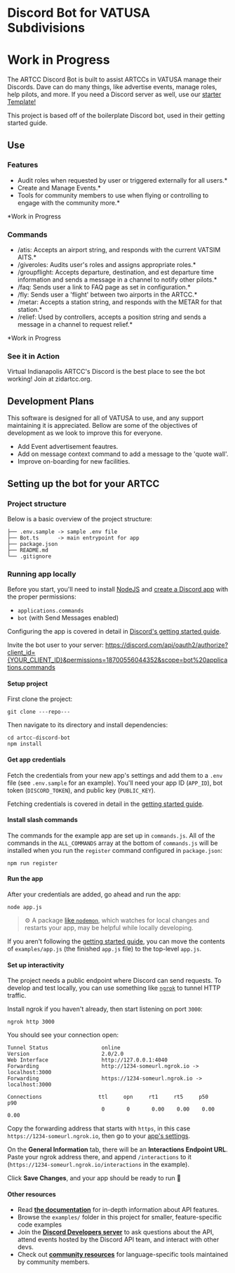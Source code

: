 # Discord Bot for VATUSA Subdivisions

# Work in Progress

The ARTCC Discord Bot is built to assist ARTCCs in VATUSA manage their Discords. Dave can do many things, like advertise events, manage roles, help pilots, and more.
If you need a Discord server as well, use our [starter Template!](https://discord.new/G5hcrqKK9wcZ)

This project is based off of the boilerplate Discord bot, used in their getting started guide.

## Use

### Features

- Audit roles when requested by user or triggered externally for all users.\*
- Create and Manage Events.\*
- Tools for community members to use when flying or controlling to engage with the community more.\*

\*Work in Progress

### Commands

- /atis: Accepts an airport string, and responds with the current VATSIM AITS.\*
- /giveroles: Audits user's roles and assigns appropriate roles.\*
- /groupflight: Accepts departure, destination, and est departure time information and sends a message in a channel to notify other pilots.\*
- /faq: Sends user a link to FAQ page as set in configuration.\*
- /fly: Sends user a 'flight' between two airports in the ARTCC.\*
- /metar: Accepts a station string, and responds with the METAR for that station.\*
- /relief: Used by controllers, accepts a position string and sends a message in a channel to request relief.\*

\*Work in Progress

### See it in Action

Virtual Indianapolis ARTCC's Discord is the best place to see the bot working! Join at zidartcc.org.

## Development Plans

This software is designed for all of VATUSA to use, and any support maintaining it is appreciated. Bellow are some of the objectives of development as we look to improve this for everyone.

- Add Event advertisement feautres.
- Add on message context command to add a message to the 'quote wall'.
- Improve on-boarding for new facilities.

## Setting up the bot for your ARTCC

### Project structure

Below is a basic overview of the project structure:

```
├── .env.sample -> sample .env file
├── Bot.ts      -> main entrypoint for app
├── package.json
├── README.md
└── .gitignore
```

### Running app locally

Before you start, you'll need to install [NodeJS](https://nodejs.org/en/download/) and [create a Discord app](https://discord.com/developers/applications) with the proper permissions:

- `applications.commands`
- `bot` (with Send Messages enabled)

Configuring the app is covered in detail in [Discord's getting started guide](https://discord.com/developers/docs/getting-started).

Invite the bot user to your server: https://discord.com/api/oauth2/authorize?client_id={YOUR_CLIENT_ID}&permissions=18700556044352&scope=bot%20applications.commands

#### Setup project

First clone the project:

```
git clone ---repo---
```

Then navigate to its directory and install dependencies:

```
cd artcc-discord-bot
npm install
```

#### Get app credentials

Fetch the credentials from your new app's settings and add them to a `.env` file (see `.env.sample` for an example). You'll need your app ID (`APP_ID`), bot token (`DISCORD_TOKEN`), and public key (`PUBLIC_KEY`).

Fetching credentials is covered in detail in the [getting started guide](https://discord.com/developers/docs/getting-started).

#### Install slash commands

The commands for the example app are set up in `commands.js`. All of the commands in the `ALL_COMMANDS` array at the bottom of `commands.js` will be installed when you run the `register` command configured in `package.json`:

```
npm run register
```

#### Run the app

After your credentials are added, go ahead and run the app:

```
node app.js
```

> ⚙️ A package [like `nodemon`](https://github.com/remy/nodemon), which watches for local changes and restarts your app, may be helpful while locally developing.

If you aren't following the [getting started guide](https://discord.com/developers/docs/getting-started), you can move the contents of `examples/app.js` (the finished `app.js` file) to the top-level `app.js`.

#### Set up interactivity

The project needs a public endpoint where Discord can send requests. To develop and test locally, you can use something like [`ngrok`](https://ngrok.com/) to tunnel HTTP traffic.

Install ngrok if you haven't already, then start listening on port `3000`:

```
ngrok http 3000
```

You should see your connection open:

```
Tunnel Status                 online
Version                       2.0/2.0
Web Interface                 http://127.0.0.1:4040
Forwarding                    http://1234-someurl.ngrok.io -> localhost:3000
Forwarding                    https://1234-someurl.ngrok.io -> localhost:3000

Connections                  ttl     opn     rt1     rt5     p50     p90
                              0       0       0.00    0.00    0.00    0.00
```

Copy the forwarding address that starts with `https`, in this case `https://1234-someurl.ngrok.io`, then go to your [app's settings](https://discord.com/developers/applications).

On the **General Information** tab, there will be an **Interactions Endpoint URL**. Paste your ngrok address there, and append `/interactions` to it (`https://1234-someurl.ngrok.io/interactions` in the example).

Click **Save Changes**, and your app should be ready to run 🚀

#### Other resources

- Read **[the documentation](https://discord.com/developers/docs/intro)** for in-depth information about API features.
- Browse the `examples/` folder in this project for smaller, feature-specific code examples
- Join the **[Discord Developers server](https://discord.gg/discord-developers)** to ask questions about the API, attend events hosted by the Discord API team, and interact with other devs.
- Check out **[community resources](https://discord.com/developers/docs/topics/community-resources#community-resources)** for language-specific tools maintained by community members.
